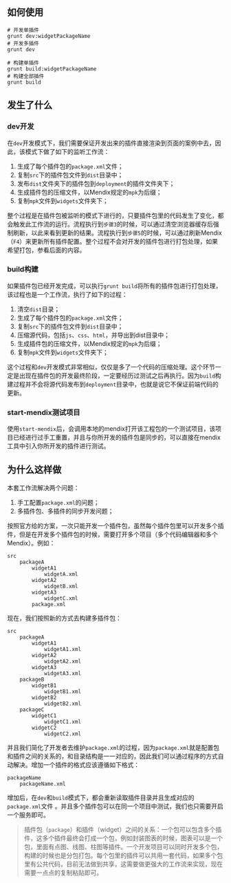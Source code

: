 ## 如何使用

```shell
# 开发单插件
grunt dev:widgetPackageName
# 开发多插件
grunt dev

# 构建单插件
grunt build:widgetPackageName
# 构建全部插件
grunt build
```

## 发生了什么

### dev开发

在`dev`开发模式下，我们需要保证开发出来的插件直接渲染到页面的案例中去，因此，该模式下做了如下的监听工作流：

1.  生成了每个插件包的`package.xml`文件；
2.  复制`src`下的插件包文件到`dist`目录中；
3.  发布`dist`文件夹下的插件包到`deployment`的插件文件夹下；
4.  生成插件包的压缩文件，以Mendix规定的`mpk`为后缀；
5.  复制`mpk`文件到`widgets`文件夹下；

整个过程是在插件包被监听的模式下进行的，只要插件包里的代码发生了变化，都会触发此工作流的运行。流程执行到`步骤3`的时候，可以通过清空浏览器缓存后强制刷新，以此来看到更新的结果。流程执行到`步骤5`的时候，可以通过刷新Mendix（`F4`）来更新所有插件配置。整个过程不会对开发的插件包进行打包处理，如果希望打包，参看后面的内容。

### build构建

如果插件包已经开发完成，可以执行`grunt build`将所有的插件包进行打包处理，该过程也是一个工作流，执行了如下的过程：

1.  清空`dist`目录；
2.  生成了每个插件包的`package.xml`文件；
3.  复制`src`下的插件包文件到`dist`目录中；
4.  压缩源代码，包括`js`、`css`、`html`，并导出到dist目录中；
5.  生成插件包的压缩文件，以Mendix规定的`mpk`为后缀；
6.  复制`mpk`文件到`widgets`文件夹下；

这个过程和`dev`开发模式非常相似，仅仅是多了一个代码的压缩处理。这个环节一定是出现在插件包的开发最终阶段，一定要经历过测试之后再执行。因为`build`构建过程并不会将源代码发布到`deployment`目录中，也就是说它不保证前端代码的更新。

### start-mendix测试项目

使用`start-mendix`后，会调用本地的mendix打开该工程包的一个测试项目，该项目已经进行过手工重置，并且与你所开发的插件包是同步的，可以直接在mendix工具中引入你所开发的插件进行测试。

## 为什么这样做

本套工作流解决两个问题：

1. 手工配置`package.xml`的问题；
2. 多插件包、多插件的同步开发问题；

按照官方给的方案，一次只能开发一个插件包，虽然每个插件包里可以开发多个插件，但是在开发多个插件包的时候，需要打开多个项目（多个代码编辑器和多个Mendix）。例如：

```shell
src
	packageA
		widgetA1
			widgetA.xml
		widgetA2
			widgetB.xml
		widgetA3
			widgetC.xml
		package.xml
```

现在，我们按照新的方式去构建多插件包：

```shell
src
	packageA
		widgetA1
			widgetA1.xml
		widgetA2
			widgetA2.xml
		widgetA3
			widgetA3.xml
	packageB
		widgetB1
			widgetB1.xml
		widgetB2
			widgetB2.xml
	packageC
		widgetC1
			widgetC1.xml
		widgetC2
			widgetC2.xml
```

并且我们简化了开发者去维护`package.xml`的过程，因为`package.xml`就是配置包和插件之间的关系的，和目录结构是一一对应的，因此我们可以通过程序的方式自动解决。增加一个插件的格式应该遵循如下格式：

```shell
packageName
	packageName.xml
```

增加后，在`dev`和`build`模式下，都会重新读取插件目录并且生成对应的`package.xml`文件 。并且多个插件包可以在同一个项目中测试，我们也只需要开启一个服务即可。

> 插件包（`package`）和插件（widget）之间的关系：一个包可以包含多个插件，这多个插件最终会打成一个包，例如封装图表的时候，图表可以是一个包，里面有点图、线图、柱图等插件。一个开发项目可以同时开发多个包，构建的时候也是分包打包。每个包里的插件可以共用一套代码，如果多个包里有公共代码，目前无法做到共享，这需要做更强大的工作流来实现，现在需要一点点的复制粘贴即可。